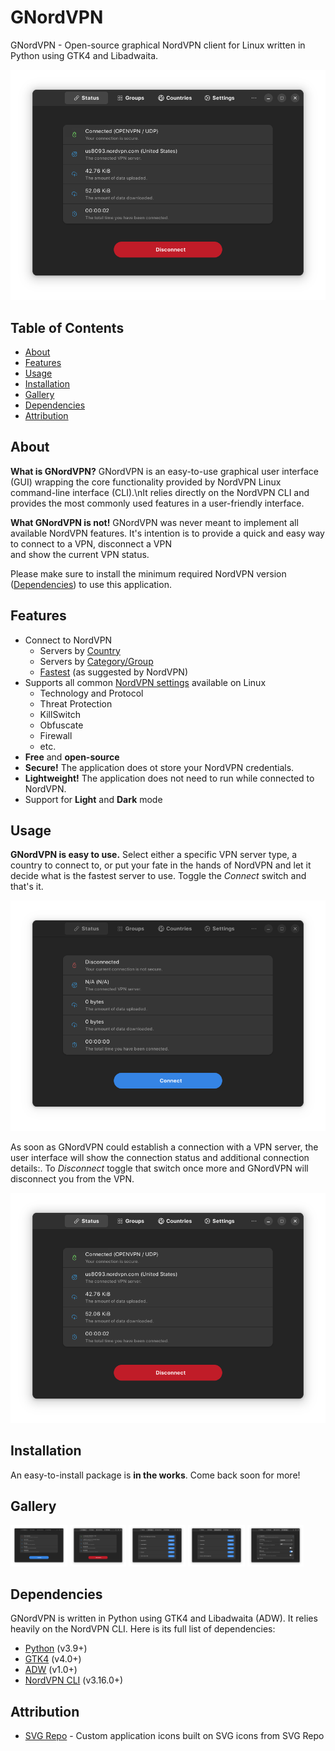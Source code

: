 # GNordVPN

GNordVPN - Open-source graphical NordVPN client for Linux written in Python using GTK4 and Libadwaita.

![GNordVPN Connected](https://github.com/amoekesch/gnordvpn/raw/master/resources/doc/connected.png)

## Table of Contents

* [About](#About)
* [Features](#Features)
* [Usage](#Usage)
* [Installation](#Installation)
* [Gallery](#Gallery)
* [Dependencies](#Dependencies)
* [Attribution](#Attribution)

## About

**What is GNordVPN?** GNordVPN is an easy-to-use graphical user interface (GUI) wrapping 
the core functionality provided by NordVPN Linux command-line interface (CLI).\nIt relies 
directly on the NordVPN CLI and provides the most commonly used features in a user-friendly 
interface.

**What GNordVPN is not!** GNordVPN was never meant to implement all available NordVPN features. 
It's intention is to provide a quick and easy way to connect to a VPN, disconnect a VPN  
and show the current VPN status.

Please make sure to install the minimum required NordVPN version ([Dependencies](#Dependencies))
to use this application.

## Features

* Connect to NordVPN
  * Servers by <a target="_blank" href="https://github.com/amoekesch/gnordvpn/raw/master/resources/doc/countries.png">Country</a>
  * Servers by <a target="_blank" href="https://github.com/amoekesch/gnordvpn/raw/master/resources/doc/groups.png">Category/Group</a>
  * <a target="_blank" href="https://github.com/amoekesch/gnordvpn/raw/master/resources/doc/connected.png">Fastest</a> (as suggested by NordVPN)
* Supports all common <a target="_blank" href="https://github.com/amoekesch/gnordvpn/raw/master/resources/doc/settings.png">NordVPN settings</a> available on Linux
  * Technology and Protocol
  * Threat Protection
  * KillSwitch
  * Obfuscate
  * Firewall
  * etc.
* **Free** and **open-source**
* **Secure!** The application does ot store your NordVPN credentials.
* **Lightweight!** The application does not need to run while connected to NordVPN.
* Support for **Light** and **Dark** mode

## Usage

**GNordVPN is easy to use.** Select either a specific VPN server type, a country to connect to, or put your fate in the hands of NordVPN and let it decide what is the fastest server to use. Toggle the *Connect* switch and that's it.

![GNordVPN Disconnected](https://github.com/amoekesch/gnordvpn/raw/master/resources/doc/disconnected.png)

As soon as GNordVPN could establish a connection with a VPN server, the user interface will show the connection status and additional connection details:. To *Disconnect* toggle that switch once more and GNordVPN will disconnect you from the VPN.

![GNordVPN Connected](https://github.com/amoekesch/gnordvpn/raw/master/resources/doc/connected.png)

## Installation

An easy-to-install package is **in the works**. Come back soon for more!

## Gallery

<a target="_blank" href="https://github.com/amoekesch/gnordvpn/raw/master/resources/doc/disconnected.png"><img src="https://github.com/amoekesch/gnordvpn/raw/master/resources/doc/disconnected.png" width="18%"></img></a> <a target="_blank" href="https://github.com/amoekesch/gnordvpn/raw/master/resources/doc/connected.png"><img src="https://github.com/amoekesch/gnordvpn/raw/master/resources/doc/connected.png" width="18%"></img></a> <a target="_blank" href="https://github.com/amoekesch/gnordvpn/raw/master/resources/doc/groups.png"><img src="https://github.com/amoekesch/gnordvpn/raw/master/resources/doc/groups.png" width="18%"></img></a> <a target="_blank" href="https://github.com/amoekesch/gnordvpn/raw/master/resources/doc/countries.png"><img src="https://github.com/amoekesch/gnordvpn/raw/master/resources/doc/countries.png" width="18%"></img></a> <a target="_blank" href="https://github.com/amoekesch/gnordvpn/raw/master/resources/doc/settings.png"><img src="https://github.com/amoekesch/gnordvpn/raw/master/resources/doc/settings.png" width="18%"></img></a>

## Dependencies

GNordVPN is written in Python using GTK4 and Libadwaita (ADW). It relies heavily on the NordVPN CLI. Here is its full list of dependencies:

* [Python](https://www.python.org/) (v3.9+)
* [GTK4](https://docs.gtk.org/gtk4/) (v4.0+)
* [ADW](https://gnome.pages.gitlab.gnome.org/libadwaita/doc/1-latest/index.html) (v1.0+)
* [NordVPN CLI](https://nordvpn.com/download/linux/) (v3.16.0+)

## Attribution

* [SVG Repo](https://www.svgrepo.com/) - Custom application icons built on SVG icons from SVG Repo